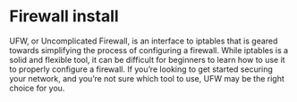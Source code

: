 <h1>Firewall install</h1>

<p>UFW, or Uncomplicated Firewall, is an interface to iptables that is geared towards simplifying the process of configuring a firewall. 
While iptables is a solid and flexible tool, it can be difficult for beginners to learn how to use it to properly configure a firewall. 
If you’re looking to get started securing your network, and you’re not sure which tool to use, UFW may be the right choice for you.
</p>
